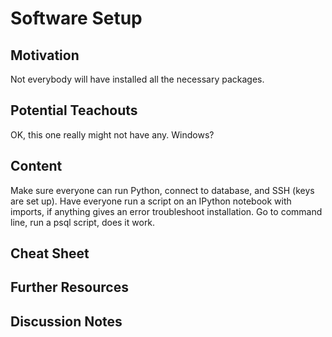 # Software Setup

## Motivation
Not everybody will have installed all the necessary packages.

## Potential Teachouts
OK, this one really might not have any. Windows?

## Content
Make sure everyone can run Python, connect to database, and SSH (keys are set up). Have everyone run a script on an IPython notebook with imports, if anything gives an error troubleshoot installation. Go to command line, run a psql script, does it work. 

## Cheat Sheet

## Further Resources

## Discussion Notes
